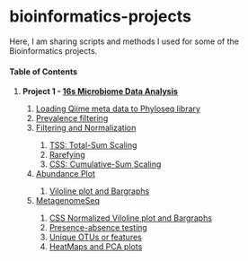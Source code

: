 # bioinformatics-projects

Here, I am sharing scripts and methods I used for some of the Bioinformatics projects.

#### Table of Contents
<ol start="1">
  <li><strong>Project 1 - <a href=>16s Microbiome Data Analysis</a></strong></li>
  <ol start="i">
   <li><a href="">Loading Qiime meta data to Phyloseq library</a></li>
   <li><a href="">Prevalence filtering</a></li>
   <li><a href="">Filtering and Normalization</a></li>
    <ol start="i.i">
      <li><a href="">TSS: Total-Sum Scaling</a></li>
      <li> <a href="">Rarefying</a></li>
      <li> <a href="">CSS: Cumulative-Sum Scaling</a></li>
   </ol>
    <li><a href="">Abundance Plot</a></li>
    <ol start="i.i">
      <li><a href="">Viloline plot and Bargraphs</a></li>
   </ol>
    <li><a href="">MetagenomeSeq</a></li>
    <ol start="i.i">
      <li><a href="">CSS Normalized Viloline plot and Bargraphs</a></li>
      <li><a href="">Presence-absence testing</a></li>
      <li><a href="">Unique OTUs or features</a></li>
      <li><a href="">HeatMaps and PCA plots</a></li>
   </ol>
  </ol>
  
